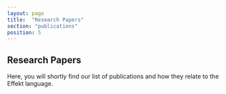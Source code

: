```yaml
---
layout: page
title:  "Research Papers"
section: "publications"
position: 5
---
```


## Research Papers

Here, you will shortly find our list of publications and how they relate to
the Effekt language.

